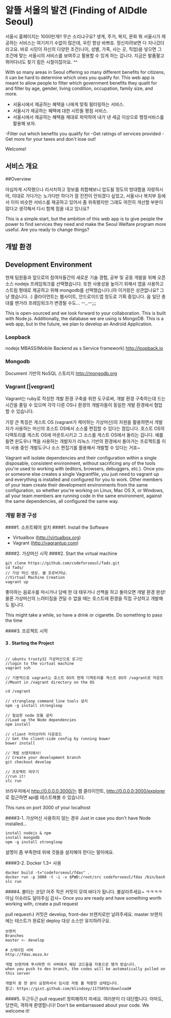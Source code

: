 
알뜰 서울의 발견 (Finding of AlDdle Seoul)
===============

서울시 홈페이지는 1000만개!! 무슨 소리냐구요? 생계, 주거, 복지, 문화 뭐 서울시가 제공하는 서비스는 여기저기 수없이 많은데, 우린 항상 바쁘죠. 정신차려보면 다 지나갔더라고요. 바로 시민이 자신의 다양한 조건(나이, 성별, 가족, 사는 곳, 직업)을 넣으면 그 조건에 맞는 서울시의 서비스를 보여주고 활용할 수 있게 하는 겁니다. 지금은 발품팔고 뛰어다녀도 찾기 힘든 시절이잖아요. ^^

With so many areas in Seoul offering so many different benefits for citizens, it can be hard to determine which ones you qualify for. This web app is meant to allow people to filter which government benefits they qualit for and filter by age, gender, living condition, occupation, family size, and more.

- 서울시에서 제공하는 혜택을 나에게 맞춰 필터링하는 서비스.
- 서울시가 제공하는 혜택에 대한 시민들 평점 서비스.
- 서울시에서 제공하는 혜택을 제대로 파악하여 내가 낸 세금 이상으로 행정서비스를 활용해 보자.

-Filter out which benefits you qualify for
-Get ratings of services provided
-Get more for your taxes and don't lose out!

Welcome!

## 서비스 개요

##Overview

야심차게 시작했으나 리서치하고 정보를 취합해보니 압도될 정도의 방대함을 자랑하시어, 이대로 가다가는 노가다만 하다가 잘 진전이 안되겠다 싶었고, 서울시나 복지부 등에서 이미 비슷한 서비스를 제공하고 있어서 좀 위축됐지만 그래도 여전히 개선할 부분이 많다고 생각해서 다시 함께 힘을 내고 있나요?

This is a simple start, but the ambition of this web app is to give people the power to find services they need and make the Seoul Welfare program more useful.
Are you ready to change things?

## 개발 환경
## Development Environment

현재 팀원들과 앞으로의 참여자들간의 새로운 기술 경험, 공부 및 공동 개발을 위해 오픈소스 nodejs 프레임워크를 선택했습니다. 또한 사용성을 높이기 위해서 앱을 사용하고 스트림 형태로 제공하고 위해 mongodb를 선택했습니다.(아 이거랑은 상관없나요? 그냥 했습니다. :) 클라이언트는 웹사이트, 안드로이드앱 정도로 기획 중입니다. 음 일단 총대를 맨거라 프레임워크가 변경될 수도... ㅡ,.ㅡ;;;

This is open-sourced and we look forward to your collaboration.
This is built with Node.js. Additionally, the database we are using is MongoDB. This is a web app, but in the future, we plan to develop an Android Application.

### Loopback
nodejs MBASS(Mobile Backend as s Service framework)
http://loopback.io

### Mongodb
Document 기반의 NoSQL 스토리지
http://mongodb.org

### Vagrant [|veɪgrənt]

Vagrant는 ruby로 작성한 개발 환경 구축을 위한 도구로써, 개발 환경 구축하는데 드는 시간을 줄일 수 있으며 각각 다른 OS나 환경의 개발자들이 동일한 개발 환경에서 협업할 수 있습니다.

가장 큰 특징은 게스트 OS (vagrant가 제어하는 가상머신)의 자원을 활용하면서 개발자가 사용하는 머신의 호스트 OS에서 소스를 편집할 수 있다는 점입니다. 호스트 OS의 디렉토리를 게스트 OS에 마운트시키고 그 소스를 게스트 OS에서 돌리는 겁니다. 예를 들면 윈도우나 맥을 사용하는 개발자가 리눅스 기반의 환경에서 돌아가는 프로젝트를 이미 사용 중인 개발도구나 소스 편집기를 활용해서 개발할 수 있다는 거죠~

Vagrant will isolate dependencies and their configuration within a single disposable, consistent environment, without sacrificing any of the tools you're used to working with (editors, browsers, debuggers, etc.). Once you or someone else creates a single Vagrantfile, you just need to vagrant up and everything is installed and configured for you to work. Other members of your team create their development environments from the same configuration, so whether you're working on Linux, Mac OS X, or Windows, all your team members are running code in the same environment, against the same dependencies, all configured the same way. 

### 개발 환경 구성

####1. 소프트웨어 설치
####1. Install the Software

- Virtualbox (http://virtualbox.org)
- Vagrant (http://vagrantup.com)

####2. 가상머신 시작
####2. Start the virtual machine

```
git clone https://github.com/codeforseoul/fads.git
cd fads/
// 가상 머신 생성. 쉘 프로비저닝.
//Virtual Machine Creation
vagrant up

```
좋아하는 음료수를 마시거나 담배 한 대 태우거나 산책을 하고 돌아오면 개발 환경 완성!
물론 가상머신의 느려터짐을 견딜 수 없을 때는 호스트에 환경을 직접 구성하고 개발해도 됩니다.

This might take a while, so have a drink or cigarette. Do something to pass the time

####3. 프로젝트 시작
#### 3 . Starting the Project

```

// ubuntu trusty32 가상머신으로 로그인
//login to the virtual machine
vagrant ssh

// 기본적으로 vagrant는 호스트 OS의 현재 디렉토리를 게스트 OS의 /vagrant로 마운트
//Mount in /vagrant directory on the OS

cd /vagrant

// strongloop command line tools 설치
npm -g install strongloop

// 필요한 node 모듈 설치
//Load up the Node dependencies
npm install

// client 라이브러리 다운로드
// Get the client-side config by running bower
bower install

// 개발 브렌치에서!
// Create your development branch
git checkout develop

// 프로젝트 띄우기
//run it!
slc run

```
브라우저에서 http://0.0.0.0:3000/는 웹 클라이언트,
http://0.0.0.0:3000/explorer 로 접근하면 api를 테스트해볼 수 있습니다.

This runs on port 3000 of your localhost

####3-1. 가상머신 사용하지 않는 경우
Just in case you don't have Node installed...
```
install nodejs & npm
install mongodb
npm -g install strongloop
```
설명이 좀 부족한데 위에 것들을 설치해야 한다는 말이에요.

####3-2. Docker 1.3+ 사용

```
docker build -t="codeforseoul/fdas" .
docker run -p 3000 -t -i -v $PWD:/root/src codeforseoul/fdas /bin/bash
slc run
```

####4. 불타는 코딩!
아주 작은 커밋이 모여 바다가 됩니다. 불살라주세요~ ㅋㅋㅋㅋ 아님 이슈라도 달아주심 감사~
Once you are ready and have something worth working with, create a pull request

pull request나 커밋은 develop, front-dev 브렌치로만 날려주세요.
master 브렌치에는 테스트가 완료된 deploy 대상 소스만 유지하려구요.

```
브랜치
Branches
master <- develop

# 스테이징 서버
http://fdas.mozo.kr

개발 브렌치에 푸시하면 이 서버에서 해당 코드들을 자동으로 땡겨 받습니다.
when you push to dev branch, the codes will be automatically pulled on this server

개발자 중 한 분이 요청하셔서 임시로 자동 풀 적용한 상태입니다.
참고: https://gist.github.com/blindsey/1175059/download#

```

####5. 두근두근 pull request!
창피해하지 마세요. 여러분이 더 대단합니다. 아마도, 당연히, 격하게 환영합니다!
Don't be embarrassed about your code. We welcome it!

